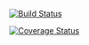 
[![Build Status](https://travis-ci.org/Iyke09/moreX.svg?branch=integrationSetup)](https://travis-ci.org/Iyke09/moreX)

[![Coverage Status](https://coveralls.io/repos/github/Iyke09/moreX/badge.svg?branch=integrationSetup)](https://coveralls.io/github/Iyke09/moreX?branch=integrationSetup)